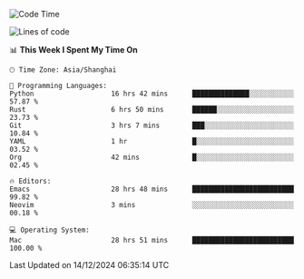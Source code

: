 <!--START_SECTION:waka-->
![Code Time](http://img.shields.io/badge/Code%20Time-2%2C375%20hrs%202%20mins-blue)

![Lines of code](https://img.shields.io/badge/From%20Hello%20World%20I%27ve%20Written-309.8%20thousand%20lines%20of%20code-blue)

📊 **This Week I Spent My Time On** 

```text
🕑︎ Time Zone: Asia/Shanghai

💬 Programming Languages: 
Python                   16 hrs 42 mins      ██████████████░░░░░░░░░░░   57.87 % 
Rust                     6 hrs 50 mins       ██████░░░░░░░░░░░░░░░░░░░   23.73 % 
Git                      3 hrs 7 mins        ███░░░░░░░░░░░░░░░░░░░░░░   10.84 % 
YAML                     1 hr                █░░░░░░░░░░░░░░░░░░░░░░░░   03.52 % 
Org                      42 mins             █░░░░░░░░░░░░░░░░░░░░░░░░   02.45 % 

🔥 Editors: 
Emacs                    28 hrs 48 mins      █████████████████████████   99.82 % 
Neovim                   3 mins              ░░░░░░░░░░░░░░░░░░░░░░░░░   00.18 % 

💻 Operating System: 
Mac                      28 hrs 51 mins      █████████████████████████   100.00 % 
```


 Last Updated on 14/12/2024 06:35:14 UTC
<!--END_SECTION:waka-->
